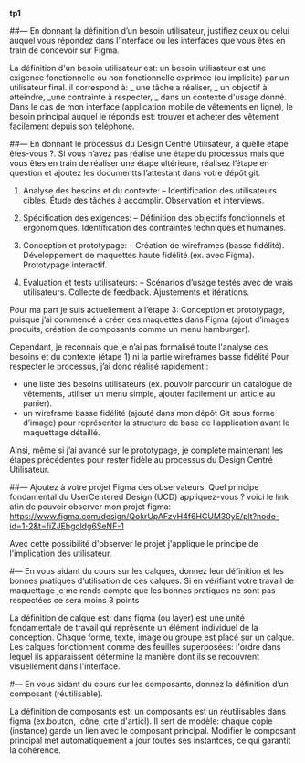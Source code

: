 **tp1**

##— En donnant la définition d’un besoin utilisateur, justifiez ceux ou celui auquel vous répondez dans l’interface ou les interfaces que vous êtes en train de concevoir sur Figma.

La définition d'un  besoin utilisateur est: un besoin utilisateur est une exigence fonctionnelle ou non fonctionnelle exprimée (ou implicite) par un utilisateur final. il correspond à:
_ une tâche a réaliser,
_ un objectif à atteindre,
_une contrainte à respecter,
_ dans un contexte d'usage donné.
Dans le cas de mon interface (application mobile de vêtements en ligne), 
le besoin principal auquel je réponds est: trouver et acheter des vêtement facilement depuis son téléphone.

##— En donnant le processus du Design Centré Utilisateur, à quelle étape êtes-vous ?. Si vous
n’avez pas réalisé une étape du processus mais que vous êtes en train de réaliser une étape
ultérieure, réalisez l’étape en question et ajoutez les documentts l’attestant dans votre
dépôt git.

1. Analyse des besoins et du contexte: – Identification des utilisateurs cibles. Étude des tâches à accomplir. Observation et interviews.  

2. Spécification des exigences: – Définition des objectifs fonctionnels et ergonomiques. Identification des contraintes techniques et humaines.  

3. Conception et prototypage: – Création de wireframes (basse fidélité). Développement de maquettes haute fidélité (ex. avec Figma). Prototypage interactif.  

4. Évaluation et tests utilisateurs: – Scénarios d’usage testés avec de vrais utilisateurs. Collecte de feedback. Ajustements et itérations.

Pour ma part je suis actuellement à l’étape 3: Conception et prototypage, puisque j’ai commencé à créer des maquettes dans Figma (ajout d’images produits, création de composants comme un menu hamburger).  

Cependant, je reconnais que je n’ai pas formalisé toute l'analyse des besoins et du contexte (étape 1) ni la partie wireframes basse fidélité Pour respecter le processus, j’ai donc réalisé rapidement :  
- une liste des besoins utilisateurs (ex. pouvoir parcourir un catalogue de vêtements, utiliser un menu simple, ajouter facilement un article au panier).  
- un wireframe basse fidélité (ajouté dans mon dépôt Git sous forme d’image) pour représenter la structure de base de l’application avant le maquettage détaillé.  

Ainsi, même si j’ai avancé sur le prototypage, je complète maintenant les étapes précédentes pour rester fidèle au processus du Design Centré Utilisateur.  

##— Ajoutez à votre projet Figma des observateurs. Quel principe fondamental du UserCentered Design (UCD) appliquez-vous ?
voici le link afin de pouvoir observer mon projet figma:
https://www.figma.com/design/QokrUpAFzvH4f6HCUM30yE/plt?node-id=1-2&t=fiZJEbgcldg6SeNF-1

Avec cette possibilité d'observer le projet j'applique le principe de l'implication des utilisateur.

#— En vous aidant du cours sur les calques, donnez leur définition et les bonnes pratiques
d’utilisation de ces calques. Si en vérifiant votre travail de maquettage je me rends compte
que les bonnes pratiques ne sont pas respectées ce sera moins 3 points

La définition de calque est: dans figma (ou layer) est une unité fondamentale de travail qui représente un élément individuel de la conception. Chaque forme, texte, image ou groupe est placé sur un calque. Les calques fonctionnent comme des feuilles superposées: l'ordre dans lequel ils apparaissent détermine la manière dont ils se recouvrent visuellement dans l'interface.

#— En vous aidant du cours sur les composants, donnez la définition d’un composant (réutilisable).

La définition de composants est: un composants est un réutilisables dans figma (ex.bouton, icône, crte d'articl).
Il sert de modèle: chaque copie (instance) garde un lien avec le composant principal.
Modifier le composant principal met automatiquement à jour toutes ses instantces, ce qui garantit la cohérence.








